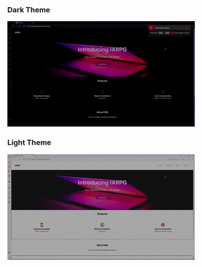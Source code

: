 <p style="display: block">
  <h3>
  Dark Theme
  </h3>
  <img src="themeGifs/darkTheme.gif">
  <h3>
    Light Theme
  </h3>
  <img src="themeGifs/lightTheme.gif">
</p>


